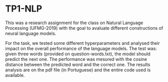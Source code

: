 # TP1-NLP
This was a research assignment for the class on Natural Language Processing (UFMG-2019) with the 
goal to avaluate different constructions of neural language models.  

For the task, we tested some different hyperparameters and analysed their impact on the overall 
performance of the language models. The test was: given three words (provided on question-words.txt),
the model should predict the next one. The performance was mesured with the cosine distance between
the predicted word and the correct one.
The results analysis are on the pdf file (in Portuguese) and the entire code used is available.
